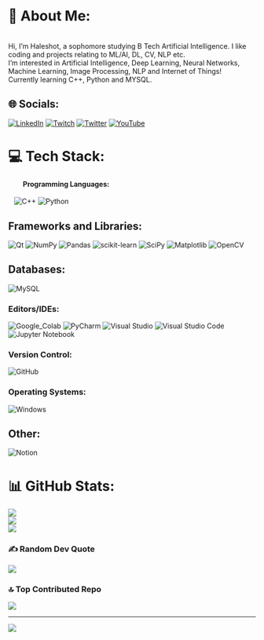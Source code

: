 
# 💫 About Me:
<br>Hi, I’m Haleshot, a sophomore studying B Tech Artificial Intelligence. I like coding and projects relating to ML/AI, DL, CV, NLP etc.<br>I’m interested in Artificial Intelligence, Deep Learning, Neural Networks, Machine Learning, Image Processing, NLP and Internet of Things!<br>Currently learning C++, Python and MYSQL.



## 🌐 Socials:
[![LinkedIn](https://img.shields.io/badge/LinkedIn-%230077B5.svg?logo=linkedin&logoColor=white)](https://linkedin.com/in/https://linkedin.com/in/srihari-thyagarajan) [![Twitch](https://img.shields.io/badge/Twitch-%239146FF.svg?logo=Twitch&logoColor=white)](https://twitch.tv/https://www.twitch.tv/haleshot) [![Twitter](https://img.shields.io/badge/Twitter-%231DA1F2.svg?logo=Twitter&logoColor=white)](https://twitter.com/https://twitter.com/haleshot) [![YouTube](https://img.shields.io/badge/YouTube-%23FF0000.svg?logo=YouTube&logoColor=white)](https://youtube.com/@https://www.youtube.com/@Haleshot) 

# 💻 Tech Stack:
#### &nbsp;&nbsp;&nbsp;&nbsp;&nbsp;&nbsp;&nbsp;&nbsp; Programming Languages:

&nbsp;&nbsp;
![C++](https://img.shields.io/badge/c++-%2300599C.svg?style=for-the-badge&logo=c%2B%2B&logoColor=white) ![Python](https://img.shields.io/badge/python-3670A0?style=for-the-badge&logo=python&logoColor=ffdd54) 

## Frameworks and Libraries:
![Qt](https://img.shields.io/badge/Qt-%23217346.svg?style=for-the-badge&logo=Qt&logoColor=white) ![NumPy](https://img.shields.io/badge/numpy-%23013243.svg?style=for-the-badge&logo=numpy&logoColor=white) ![Pandas](https://img.shields.io/badge/pandas-%23150458.svg?style=for-the-badge&logo=pandas&logoColor=white) ![scikit-learn](https://img.shields.io/badge/scikit--learn-%23F7931E.svg?style=for-the-badge&logo=scikit-learn&logoColor=white) ![SciPy](https://img.shields.io/badge/SciPy-%230C55A5.svg?style=for-the-badge&logo=scipy&logoColor=%white) ![Matplotlib](https://img.shields.io/badge/Matplotlib-%130C15A5.svg?style=for-the-badge&logo=scipy&logoColor=%white) ![OpenCV](https://img.shields.io/badge/OpenCV-%23217346.svg?style=for-the-badge&logo=scipy&logoColor=%white)

## Databases:
![MySQL](https://img.shields.io/badge/mysql-%2300f.svg?style=for-the-badge&logo=mysql&logoColor=white) 

### Editors/IDEs:
![Google_Colab](https://img.shields.io/badge/Google_Colab-000000.svg?style=for-the-badge&logo=intellij-idea&logoColor=white)
![PyCharm](https://img.shields.io/badge/pycharm-143?style=for-the-badge&logo=pycharm&logoColor=black&color=black&labelColor=green)
![Visual Studio](https://img.shields.io/badge/Visual%20Studio-5C2D91.svg?style=for-the-badge&logo=visual-studio&logoColor=white)
![Visual Studio Code](https://img.shields.io/badge/Visual%20Studio%20Code-0078d7.svg?style=for-the-badge&logo=visual-studio-code&logoColor=white) 
![Jupyter Notebook](https://img.shields.io/badge/jupyter-%23FA0F00.svg?style=for-the-badge&logo=jupyter&logoColor=white)

### Version Control: 
![GitHub](https://img.shields.io/badge/github-%23121011.svg?style=for-the-badge&logo=github&logoColor=white)

### Operating Systems:
![Windows](https://img.shields.io/badge/Windows-0078D6?style=for-the-badge&logo=windows&logoColor=white)


## Other:
![Notion](https://img.shields.io/badge/Notion-%23000000.svg?style=for-the-badge&logo=notion&logoColor=white)

# 📊 GitHub Stats:
![](https://github-readme-stats.vercel.app/api?username=Haleshot&theme=chartreuse-dark&hide_border=false&include_all_commits=false&count_private=false)<br/>
![](https://github-readme-streak-stats.herokuapp.com/?user=Haleshot&theme=chartreuse-dark&hide_border=false)<br/>
![](https://github-readme-stats.vercel.app/api/top-langs/?username=Haleshot&theme=chartreuse-dark&hide_border=false&include_all_commits=false&count_private=false&layout=compact)

### ✍️ Random Dev Quote
![](https://quotes-github-readme.vercel.app/api?type=horizontal&theme=radical)

### 🔝 Top Contributed Repo
![](https://github-contributor-stats.vercel.app/api?username=Haleshot&limit=5&theme=radical&combine_all_yearly_contributions=true)

---
[![](https://visitcount.itsvg.in/api?id=Haleshot&icon=0&color=12)](https://visitcount.itsvg.in)

<!-- Proudly created with GPRM ( https://gprm.itsvg.in ) -->











<!--- Old README Format: --->
<!---
- 👋 Hi, I’m Haleshot!
- 👀 I’m interested in Artificial Intelligence, Deep Learning, Neural Networks Machine Learning and Internet of Things!
- 🌱 I’m currently learning C++, Python and MYSQL.
- 💞️ I’m looking to collaborate on building apps, game development.
- 📫 How to reach me:


  https://twitter.com/haleshot

  LinkedIn - https://www.linkedin.com/in/srihari-thyagarajan/

  Discord - Haleshot#9487
--->
